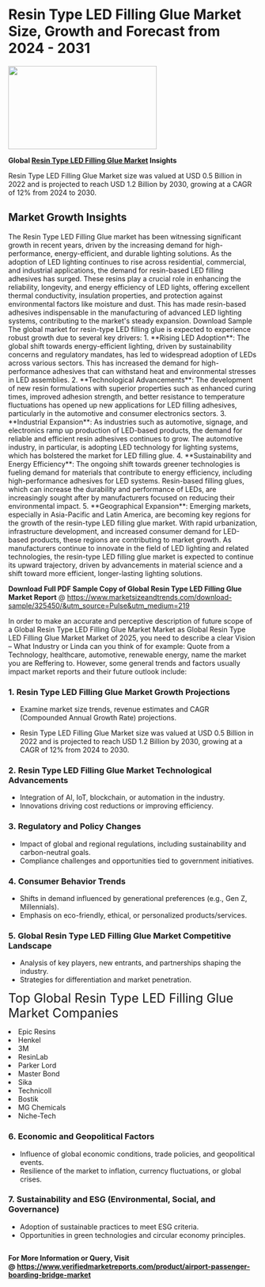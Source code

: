 <H1>Resin Type LED Filling Glue Market Size, Growth and Forecast from 2024 - 2031</H1><img class="aligncenter size-medium wp-image-584254" src="https://thirdeyenews.in/wp-content/uploads/2024/09/Global-Market-Research-300x168.jpeg" alt="" width="300" height="168" /><p><strong>Global&nbsp;<a href="https://www.marketsizeandtrends.com/download-sample/325450/&amp;utm_source=Pulse&amp;utm_medium=219">Resin Type LED Filling Glue Market</a> Insights</strong></p><p>Resin Type LED Filling Glue Market size was valued at USD 0.5 Billion in 2022 and is projected to reach USD 1.2 Billion by 2030, growing at a CAGR of 12% from 2024 to 2030.</p><p><h2>Market Growth Insights</h2> The Resin Type LED Filling Glue market has been witnessing significant growth in recent years, driven by the increasing demand for high-performance, energy-efficient, and durable lighting solutions. As the adoption of LED lighting continues to rise across residential, commercial, and industrial applications, the demand for resin-based LED filling adhesives has surged. These resins play a crucial role in enhancing the reliability, longevity, and energy efficiency of LED lights, offering excellent thermal conductivity, insulation properties, and protection against environmental factors like moisture and dust. This has made resin-based adhesives indispensable in the manufacturing of advanced LED lighting systems, contributing to the market's steady expansion. Download Sample The global market for resin-type LED filling glue is expected to experience robust growth due to several key drivers: 1. **Rising LED Adoption**: The global shift towards energy-efficient lighting, driven by sustainability concerns and regulatory mandates, has led to widespread adoption of LEDs across various sectors. This has increased the demand for high-performance adhesives that can withstand heat and environmental stresses in LED assemblies. 2. **Technological Advancements**: The development of new resin formulations with superior properties such as enhanced curing times, improved adhesion strength, and better resistance to temperature fluctuations has opened up new applications for LED filling adhesives, particularly in the automotive and consumer electronics sectors. 3. **Industrial Expansion**: As industries such as automotive, signage, and electronics ramp up production of LED-based products, the demand for reliable and efficient resin adhesives continues to grow. The automotive industry, in particular, is adopting LED technology for lighting systems, which has bolstered the market for LED filling glue. 4. **Sustainability and Energy Efficiency**: The ongoing shift towards greener technologies is fueling demand for materials that contribute to energy efficiency, including high-performance adhesives for LED systems. Resin-based filling glues, which can increase the durability and performance of LEDs, are increasingly sought after by manufacturers focused on reducing their environmental impact. 5. **Geographical Expansion**: Emerging markets, especially in Asia-Pacific and Latin America, are becoming key regions for the growth of the resin-type LED filling glue market. With rapid urbanization, infrastructure development, and increased consumer demand for LED-based products, these regions are contributing to market growth. As manufacturers continue to innovate in the field of LED lighting and related technologies, the resin-type LED filling glue market is expected to continue its upward trajectory, driven by advancements in material science and a shift toward more efficient, longer-lasting lighting solutions. </p><p><span class=""><strong>Download Full PDF Sample Copy of Global Resin Type LED Filling Glue Market Report</strong> @ <a href="https://www.marketsizeandtrends.com/download-sample/325450/&amp;utm_source=Pulse&amp;utm_medium=219" target="_blank">https://www.marketsizeandtrends.com/download-sample/325450/&amp;utm_source=Pulse&amp;utm_medium=219</a></span></p><p>In order to make an accurate and perceptive description of future scope of a Global&nbsp;Resin Type LED Filling Glue Market Market as Global&nbsp;Resin Type LED Filling Glue Market Market of 2025, you need to describe a clear Vision &ndash; What Industry or Linda can you think of for example: Quote from a Technology, healthcare, automotive, renewable energy, name the market you are Reffering to. However, some general trends and factors usually impact market reports and their future outlook include:</p><h3>1.&nbsp;<strong>Resin Type LED Filling Glue Market Growth Projections</strong></h3><ul><li>Examine market size trends, revenue estimates and CAGR (Compounded Annual Growth Rate) projections.</li><li><p>Resin Type LED Filling Glue Market size was valued at USD 0.5 Billion in 2022 and is projected to reach USD 1.2 Billion by 2030, growing at a CAGR of 12% from 2024 to 2030.</p></li></ul><h3>2.&nbsp;<strong>Resin Type LED Filling Glue Market Technological Advancements</strong></h3><ul><li>Integration of AI, IoT, blockchain, or automation in the industry.</li><li>Innovations driving cost reductions or improving efficiency.</li></ul><h3>3.&nbsp;<strong>Regulatory and Policy Changes</strong></h3><ul><li>Impact of global and regional regulations, including sustainability and carbon-neutral goals.</li><li>Compliance challenges and opportunities tied to government initiatives.</li></ul><h3>4.&nbsp;<strong>Consumer Behavior Trends</strong></h3><ul><li>Shifts in demand influenced by generational preferences (e.g., Gen Z, Millennials).</li><li>Emphasis on eco-friendly, ethical, or personalized products/services.</li></ul><h3>5.&nbsp;<strong>Global Resin Type LED Filling Glue Market Competitive Landscape</strong></h3><ul><li>Analysis of key players, new entrants, and partnerships shaping the industry.</li><li>Strategies for differentiation and market penetration.</li></ul><p data-pm-slice="1 1 []"><span style="color: inherit; font-family: inherit; font-size: 25px;">Top Global Resin Type LED Filling Glue Market Companies</span></p><div class="" data-test-id=""><p><li>Epic Resins</li><li> Henkel</li><li> 3M</li><li> ResinLab</li><li> Parker Lord</li><li> Master Bond</li><li> Sika</li><li> Technicoll</li><li> Bostik</li><li> MG Chemicals</li><li> Niche-Tech</li></p></div><h3>6.&nbsp;<strong>Economic and Geopolitical Factors</strong></h3><ul><li>Influence of global economic conditions, trade policies, and geopolitical events.</li><li>Resilience of the market to inflation, currency fluctuations, or global crises.</li></ul><h3>7.&nbsp;<strong>Sustainability and ESG (Environmental, Social, and Governance)</strong></h3><ul><li>Adoption of sustainable practices to meet ESG criteria.</li><li>Opportunities in green technologies and circular economy principles.</li></ul><h2><strong style="font-size: 14px;">For More Information or Query, Visit @&nbsp;</strong><a style="background-color: #ffffff; font-size: 14px;" href="https://www.marketsizeandtrends.com/report/resin-type-led-filling-glue-market/" target="_blank">https://www.verifiedmarketreports.com/product/airport-passenger-boarding-bridge-market</a></h2>
